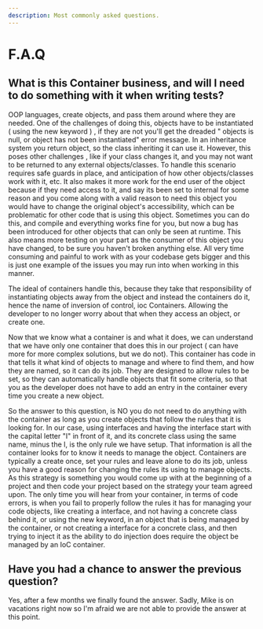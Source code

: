 ```yaml
---
description: Most commonly asked questions.
---
```


# F.A.Q

## What is this Container business, and will I need to do something with it when writing tests?

OOP languages, create objects, and pass them around where they are needed. One of the challenges of doing this, objects have to be instantiated \( using the new keyword \) , if they are not you'll get the dreaded " objects is null, or object has not been instantiated" error message. In an inheritance system you return object, so the class inheriting it can use it. However, this poses other challenges , like if your class changes it, and you may not want to be returned to any external objects/classes. To handle this scenario requires safe guards in place, and anticipation of how other objects/classes work with it, etc. It also makes it more work for the end user of the object because if they need access to it, and say its been set to internal for some reason and you come along with a valid reason to need this object you would have to change the original object's accessibility, which can be problematic for other code that is using this object. Sometimes you can do this, and compile and everything works fine for you, but now a bug has been introduced for other objects that can only be seen at runtime. This also means more testing on your part as the consumer of this object you have changed, to be sure you haven't broken anything else. All very time consuming and painful to work with as your codebase gets bigger and this is just one example of the issues you may run into when working in this manner. 

The ideal of containers handle this, because they take that responsibility of instantiating objects away from the object and instead the containers do it, hence the name of inversion of control, ioc Containers. Allowing the developer to no longer worry about that when they access an object, or create one. 

Now that we know what a container is and what it does, we can understand that we have only one container that does this in our project \( can have more for more complex solutions, but we do not\). This container has code in that tells it what kind of objects to manage and where to find them, and how they are named, so it can do its job. They are designed to allow rules to be set, so they can automatically handle objects that fit some criteria, so that you as the developer does not have to add an entry in the container every time you create a new object. 

So the answer to this question, is NO you do not need to do anything with the container as long as you create objects that follow the rules that it is looking for. In our case, using interfaces and having the interface start with the capital letter "I" in front of it, and its concrete class using the same name, minus the I, is the only rule we have setup. That information is all the container looks for to know it needs to manage the object. Containers are typically a create once, set your rules and leave alone to do its job, unless you have a good reason for changing the rules its using to manage objects. As this strategy is something you would come up with at the beginning of a project and then code your project based on the strategy your team agreed upon. The only time you will hear from your container, in terms of code errors, is when you fail to properly follow the rules it has for managing your code objects, like creating a interface, and not having a concrete class behind it, or using the new keyword, in an object that is being managed by the container, or not creating a interface for a concrete class, and then trying to inject it as the ability to do injection does require the object be managed by an IoC container.



## Have you had a chance to answer the previous question?

Yes, after a few months we finally found the answer. Sadly, Mike is on vacations right now so I'm afraid we are not able to provide the answer at this point.



